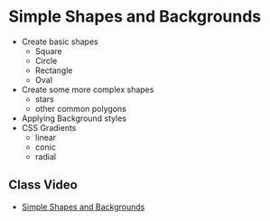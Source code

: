 # Simple Shapes and Backgrounds

- Create basic shapes
  - Square
  - Circle
  - Rectangle
  - Oval
- Create some more complex shapes
  - stars
  - other common polygons
- Applying Background styles
- CSS Gradients
  - linear
  - conic
  - radial

## Class Video

- [Simple Shapes and Backgrounds](https://www.loom.com/share/6d453274fb57491bad576effdabfcf34?sid=18349985-9797-429b-a33d-939e22cd2297)
